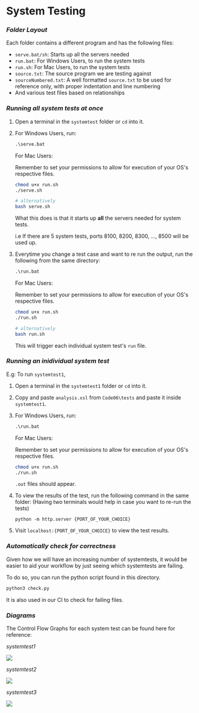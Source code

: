 # System Testing

### _Folder Layout_

Each folder contains a different program and has the following files:

- `serve.bat/sh`: Starts up all the servers needed
- `run.bat`: For Windows Users, to run the system tests
- `run.sh`: For Mac Users, to run the system tests
- `source.txt`: The source program we are testing against
- `sourceNumbered.txt`: A well formatted `source.txt` to be used for reference only,
  with proper indentation and line numbering
- And various test files based on relationships

### _Running all system tests at once_

1. Open a terminal in the `systemtest` folder or `cd` into it.
2. For Windows Users, run:

   ```bat
   .\serve.bat
   ```

   For Mac Users:

   Remember to set your permissions to allow for execution of your OS's respective files.

   ```bash
   chmod u+x run.sh
   ./serve.sh

   # alternatively
   bash serve.sh
   ```

   What this does is that it starts up **all** the servers needed for system tests.

   i.e If there are 5 system tests, ports 8100, 8200, 8300, ..., 8500 will be used up.

3. Everytime you change a test case and want to re run the output, run the following from the same directory:

   ```bat
   .\run.bat
   ```

   For Mac Users:

   Remember to set your permissions to allow for execution of your OS's respective files.

   ```bash
   chmod u+x run.sh
   ./run.sh

   # alternatively
   bash run.sh
   ```

   This will trigger each individual system test's `run` file.

### _Running an inidividual system test_

E.g: To run `systemtest1`,

1.  Open a terminal in the `systemtest1` folder or `cd` into it.
2.  Copy and paste `analysis.xsl` from `Code06\tests` and paste it inside `systemtest1`.
3.  For Windows Users, run:

    ```bat
    .\run.bat
    ```

    For Mac Users:

    Remember to set your permissions to allow for execution of your OS's respective files.

    ```bash
    chmod u+x run.sh
    ./run.sh
    ```

    `.out` files should appear.

4.  To view the results of the test, run the following command in the same folder:
    (Having two terminals would help in case you want to re-run the tests)

    `python -m http.server {PORT_OF_YOUR_CHOICE}`

5.  Visit `localhost:{PORT_OF_YOUR_CHOICE}` to view the test results.

### _Automatically check for correctness_

Given how we will have an increasing number of systemtests,
it would be easier to aid your workflow by just seeing which systemtests are failing.

To do so, you can run the python script found in this directory.

```bash
python3 check.py
```

It is also used in our CI to check for failing files.

### _Diagrams_

The Control Flow Graphs for each system test can be found here for reference:

_systemtest1_

![](/Team06/Tests06/systemtests/systemtest1/systest1cfg.png)

_systemtest2_

![](/Team06/Tests06/systemtests/systemtest2/systest2cfg.png)

_systemtest3_

![](/Team06/Tests06/systemtests/systemtest3/systest3cfg.png)
